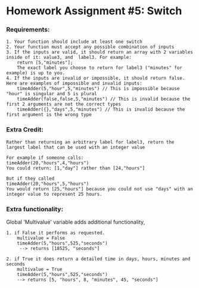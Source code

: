 # Homework Assignment #5: Switch

### Requirements:
    1. Your function should include at least one switch
    2. Your function must accept any possible combination of inputs 
    3. If the inputs are valid, it should return an array with 2 variables inside of it: value3, and  label3. For example:
        return [5,"minutes"]; 
        The exact label you choose to return for label3 ("minutes" for example) is up to you.
    4. If the inputs are invalid or impossible, it should return false. Here are examples of impossible and invalid inputs:
        timeAdder(5,"hour",5,"minutes") // This is impossible because "hour" is singular and 5 is plural
        timeAdder(false,false,5,"minutes") // This is invalid because the first 2 arguments are not the correct types
        timeAdder({},"days",5,"minutes") // This is invalid because the first argument is the wrong type

### Extra Credit:
    Rather than returning an arbitrary label for label3, return the largest label that can be used with an integer value

    For example if someone calls:
    timeAdder(20,"hours",4,"hours")
    You could return: [1,"day"] rather than [24,"hours"]

    But if they called
    timeAdder(20,"hours",5,"hours")
    You would return [25,"hours"] because you could not use "days" with an integer value to represent 25 hours.

### Extra functionality:
Global 'Multivalue' variable adds additional functionality, 
    
    1. if False it performs as requested.
        multivalue = False
        timeAdder(5,"hours",525,"seconds")
         --> returns [18525, "seconds"]

    2. if True it does return a detailed time in days, hours, minutes and seconds
        multivalue = True
        timeAdder(5,"hours",525,"seconds")
        --> returns [5, "hours", 8, "minutes", 45, "seconds"]
